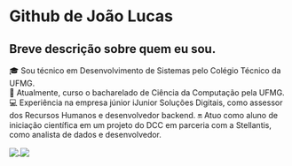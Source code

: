 # Github de João Lucas

## Breve descrição sobre quem eu sou.
🎓 Sou técnico em Desenvolvimento de Sistemas pelo Colégio Técnico da UFMG. <br>
🏫 Atualmente, curso o bacharelado de Ciência da Computação pela UFMG. <br>
💻 Experiência na empresa júnior iJunior Soluções Digitais, como assessor dos Recursos Humanos e desenvolvedor backend.
🔛 Atuo como aluno de iniciação científica em um projeto do DCC em parceria com a Stellantis, como analista de dados e desenvolvedor.

<a href="https://github.com/JNDJ0">
  <img align="center" src="https://github-readme-stats.vercel.app/api?username=JNDJ0&show_icons=true&theme=synthwave&line_height=20" />
</a>
<a href="https://github.com/JNDJ0">
  <img align="center" src="https://github-readme-stats.vercel.app/api/top-langs/?username=JNDJ0&show_icons=true&theme=synthwave&layout=compact" />
</a>

